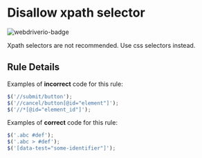 # Disallow xpath selector

![webdriverio-badge][]

Xpath selectors are not recommended. Use css selectors instead.

## Rule Details

Examples of **incorrect** code for this rule:

```js
$('//submit/button');
$('//cancel/button[@id="element"]');
$('//*[@id="element_id"]');
```

Examples of **correct** code for this rule:

```js
$('.abc #def');
$('.abc > #def');
$('[data-test="some-identifier"]');
```

[webdriverio-badge]: https://img.shields.io/badge/webdriverio-orange
